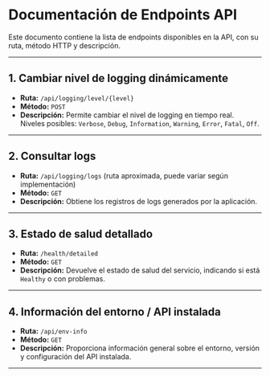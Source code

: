 # Documentación de Endpoints API

Este documento contiene la lista de endpoints disponibles en la API, con su ruta, método HTTP y descripción.

---

## 1. Cambiar nivel de logging dinámicamente

- **Ruta:** `/api/logging/level/{level}`
- **Método:** `POST`
- **Descripción:** Permite cambiar el nivel de logging en tiempo real.  
  Niveles posibles: `Verbose`, `Debug`, `Information`, `Warning`, `Error`, `Fatal`, `Off`.

---

## 2. Consultar logs

- **Ruta:** `/api/logging/logs` (ruta aproximada, puede variar según implementación)
- **Método:** `GET`
- **Descripción:** Obtiene los registros de logs generados por la aplicación.

---

## 3. Estado de salud detallado

- **Ruta:** `/health/detailed`
- **Método:** `GET`
- **Descripción:** Devuelve el estado de salud del servicio, indicando si está `Healthy` o con problemas.

---

## 4. Información del entorno / API instalada

- **Ruta:** `/api/env-info`
- **Método:** `GET`
- **Descripción:** Proporciona información general sobre el entorno, versión y configuración del API instalada.

---